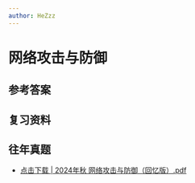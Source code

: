 ```yaml
---
author: HeZzz
---
```


# 网络攻击与防御


## 参考答案


## 复习资料


## 往年真题

- [点击下载 | 2024年秋 网络攻击与防御（回忆版）.pdf](https://cs-speedrun.github.io/cs-speedrun-documents/%E7%BD%91%E7%BB%9C%E6%94%BB%E5%87%BB%E4%B8%8E%E9%98%B2%E5%BE%A1/%E5%BE%80%E5%B9%B4%E7%9C%9F%E9%A2%98/2024%E5%B9%B4%E7%A7%8B%20%E7%BD%91%E7%BB%9C%E6%94%BB%E5%87%BB%E4%B8%8E%E9%98%B2%E5%BE%A1%EF%BC%88%E5%9B%9E%E5%BF%86%E7%89%88%EF%BC%89.pdf)
